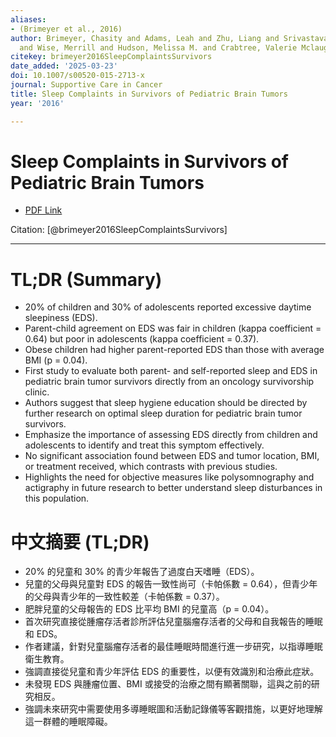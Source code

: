 ```yaml
---
aliases:
- (Brimeyer et al., 2016)
author: Brimeyer, Chasity and Adams, Leah and Zhu, Liang and Srivastava, Deo Kumar
  and Wise, Merrill and Hudson, Melissa M. and Crabtree, Valerie Mclaughlin
citekey: brimeyer2016SleepComplaintsSurvivors
date_added: '2025-03-23'
doi: 10.1007/s00520-015-2713-x
journal: Supportive Care in Cancer
title: Sleep Complaints in Survivors of Pediatric Brain Tumors
year: '2016'

---
```

# Sleep Complaints in Survivors of Pediatric Brain Tumors
- [PDF Link](zotero://open-pdf/library/items/9L7G64KG)

Citation: [@brimeyer2016SleepComplaintsSurvivors]

***
# TL;DR (Summary)
- 20% of children and 30% of adolescents reported excessive daytime sleepiness (EDS).
- Parent-child agreement on EDS was fair in children (kappa coefficient = 0.64) but poor in adolescents (kappa coefficient = 0.37).
- Obese children had higher parent-reported EDS than those with average BMI (p = 0.04).
- First study to evaluate both parent- and self-reported sleep and EDS in pediatric brain tumor survivors directly from an oncology survivorship clinic.
- Authors suggest that sleep hygiene education should be directed by further research on optimal sleep duration for pediatric brain tumor survivors.
- Emphasize the importance of assessing EDS directly from children and adolescents to identify and treat this symptom effectively.
- No significant association found between EDS and tumor location, BMI, or treatment received, which contrasts with previous studies.
- Highlights the need for objective measures like polysomnography and actigraphy in future research to better understand sleep disturbances in this population.

# 中文摘要 (TL;DR)
- 20% 的兒童和 30% 的青少年報告了過度白天嗜睡（EDS）。
- 兒童的父母與兒童對 EDS 的報告一致性尚可（卡帕係數 = 0.64），但青少年的父母與青少年的一致性較差（卡帕係數 = 0.37）。
- 肥胖兒童的父母報告的 EDS 比平均 BMI 的兒童高（p = 0.04）。
- 首次研究直接從腫瘤存活者診所評估兒童腦瘤存活者的父母和自我報告的睡眠和 EDS。
- 作者建議，針對兒童腦瘤存活者的最佳睡眠時間進行進一步研究，以指導睡眠衛生教育。
- 強調直接從兒童和青少年評估 EDS 的重要性，以便有效識別和治療此症狀。
- 未發現 EDS 與腫瘤位置、BMI 或接受的治療之間有顯著關聯，這與之前的研究相反。
- 強調未來研究中需要使用多導睡眠圖和活動記錄儀等客觀措施，以更好地理解這一群體的睡眠障礙。
